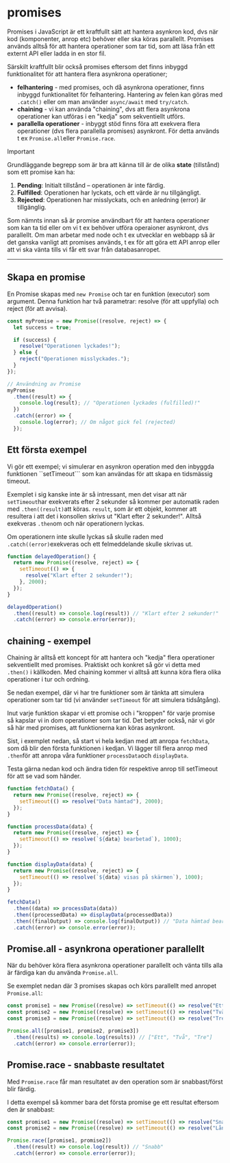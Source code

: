 # promises

Promises i JavaScript är ett kraftfullt sätt att hantera asynkron kod, dvs när kod (komponenter, anrop etc) behöver eller ska köras parallellt.
Promises används alltså för att hantera operationer som tar tid, som att läsa från ett externt API eller ladda in en stor fil. 

Särskilt kraftfullt blir också promises eftersom det finns inbyggd funktionalitet för att hantera flera asynkrona operationer;

- **felhantering** - med promises, och då asynkrona operationer, finns inbyggd funktionalitet för felhantering. Hantering av felen kan göras med ```.catch()``` eller om man använder ```async/await``` med ```try/catch```.
- **chaining** - vi kan använda "chaining", dvs att flera asynkrona operationer kan utföras i en "kedja" som sekventiellt utförs.
- **parallella operationer** - inbyggt stöd finns föra att exekvera flera operationer (dvs flera parallella promises) asynkront. För detta används t ex ```Promise.all```eller ```Promise.race```.



> [!IMPORTANT]
> Grundläggande begrepp som är bra att känna till är de olika **state** (tillstånd) som ett promise kan ha:
> 1. **Pending**: Initialt tillstånd – operationen är inte färdig.
> 2. **Fulfilled**: Operationen har lyckats, och ett värde är nu tillgängligt.
> 3. **Rejected**: Operationen har misslyckats, och en anledning (error) är tillgänglig.

Som nämnts innan så är promise användbart för att hantera operationer som kan ta tid eller om vi t ex behöver utföra operaioner asynkront, dvs parallellt.
Om man arbetar med node och t ex utvecklar en webbapp så är det ganska vanligt att promises används, t ex för att göra ett API anrop eller att vi ska vänta tills vi får
ett svar från databasanropet.

---

## Skapa en promise

En Promise skapas med ```new Promise``` och tar en funktion (executor) som argument. 
Denna funktion har två parametrar: resolve (för att uppfylla) och reject (för att avvisa).

```javascript
const myPromise = new Promise((resolve, reject) => {
  let success = true;

  if (success) {
    resolve("Operationen lyckades!");
  } else {
    reject("Operationen misslyckades.");
  }
});

// Användning av Promise
myPromise
  .then((result) => {
    console.log(result); // "Operationen lyckades (fulfilled)!"
  })
  .catch((error) => {
    console.log(error); // Om något gick fel (rejected)
  });

```

## Ett första exempel

Vi gör ett exempel; vi simulerar en asynkron operation med den inbyggda funktionen ``setTimeout``` som kan användas för att skapa en tidsmässig timeout.

Exemplet i sig kanske inte är så intressant, men det visar att när ```setTimeout```har exekverats efter 2 sekunder så kommer per automatik raden med ```.then((result)```att köras.
```result```, som är ett objekt, kommer att resultera i att det i konsollen skrivs ut "Klart efter 2 sekunder!".
Alltså exekveras ```.then```om och när operationern lyckas.

Om operationern inte skulle lyckas så skulle raden med ```.catch((error)```exekveras och ett felmeddelande skulle skrivas ut.


```javascript
function delayedOperation() {
  return new Promise((resolve, reject) => {
    setTimeout(() => {
      resolve("Klart efter 2 sekunder!");
    }, 2000);
  });
}

delayedOperation()
  .then((result) => console.log(result)) // "Klart efter 2 sekunder!"
  .catch((error) => console.error(error));
```

## 


## chaining - exempel

Chaining är alltså ett koncept för att hantera och "kedja" flera operationer sekventiellt med promises.
Praktiskt och konkret så gör vi detta med ```.then()``` i källkoden.
Med chaining kommer vi alltså att kunna köra flera olika operationer i tur och ordning.

Se nedan exempel, där vi har tre funktioner som är tänkta att simulera operationer som tar tid (vi använder ```setTimeout``` för att simulera tidsåtgång).

Inut varje funktion skapar vi ett promise och i "kroppen" för varje promise så kapslar vi in dom operationer som tar tid.
Det betyder också, när vi gör så här med promises, att funktionerna kan köras asynkront.

Sist, i exemplet nedan, så start vi hela kedjan med att anropa ```fetchData```, som då blir den första funktionen i kedjan.
Vi lägger till flera anrop med ```.then```för att anropa våra funktioner ```processData```och  ```displayData```.

Testa gärna nedan kod och ändra tiden för respektive anrop till setTimeout för att se vad som händer.

```javascript
function fetchData() {
  return new Promise((resolve, reject) => {
    setTimeout(() => resolve("Data hämtad"), 2000);
  });
}

function processData(data) {
  return new Promise((resolve, reject) => {
    setTimeout(() => resolve(`${data} bearbetad`), 1000);
  });
}

function displayData(data) {
  return new Promise((resolve, reject) => {
    setTimeout(() => resolve(`${data} visas på skärmen`), 1000);
  });
}

fetchData()
  .then((data) => processData(data))
  .then((processedData) => displayData(processedData))
  .then((finalOutput) => console.log(finalOutput)) // "Data hämtad bearbetad visas på skärmen"
  .catch((error) => console.error(error));
```


## Promise.all - asynkrona operationer parallellt
När du behöver köra flera asynkrona operationer parallellt och vänta tills alla är färdiga kan du använda ```Promise.all```.

Se exemplet nedan där 3 promises skapas och körs parallellt med anropet ```Promise.all```:

```javascript
const promise1 = new Promise((resolve) => setTimeout(() => resolve("Ett"), 1000));
const promise2 = new Promise((resolve) => setTimeout(() => resolve("Två"), 2000));
const promise3 = new Promise((resolve) => setTimeout(() => resolve("Tre"), 3000));

Promise.all([promise1, promise2, promise3])
  .then((results) => console.log(results)) // ["Ett", "Två", "Tre"]
  .catch((error) => console.error(error));
```


## Promise.race - snabbaste resultatet
Med ```Promise.race``` får man resultatet av den operation som är snabbast/först blir färdig.

I detta exempel så kommer bara det första promise ge ett resultat eftersom den är snabbast:

```javascript
const promise1 = new Promise((resolve) => setTimeout(() => resolve("Snabb"), 1000));
const promise2 = new Promise((resolve) => setTimeout(() => resolve("Långsam"), 3000));

Promise.race([promise1, promise2])
  .then((result) => console.log(result)) // "Snabb"
  .catch((error) => console.error(error));

```
